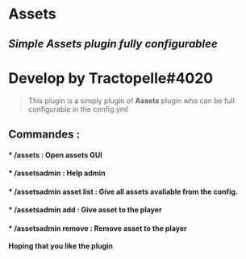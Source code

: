 # Assets
## _Simple Assets plugin fully configurablee_

# Develop by Tractopelle#4020

> This plugin is a simply plugin of **Assets** plugin who can be full configurable in the config.yml

## Commandes : 

#### * /assets : Open assets GUI
#### * /assetsadmin : Help admin
#### * /assetsadmin asset list : Give all assets avaliable from the config.
#### * /assetsadmin add <player> <asset> : Give asset to the player
#### * /assetsadmin remove <player> <asset> : Remove asset to the player

**Hoping that you like the plugin**

